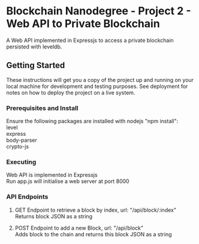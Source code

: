 # Blockchain Nanodegree - Project 2 - Web API to Private Blockchain

A Web API implemented in Expressjs to access a private blockchain persisted with leveldb.

## Getting Started

These instructions will get you a copy of the project up and running on your local machine for development and testing purposes. See deployment for notes on how to deploy the project on a live system.

### Prerequisites and Install
Ensure the following packages are installed with nodejs "npm install":  
level  
express  
body-parser  
crypto-js  

### Executing
Web API is implemented in Expressjs  
Run app.js will initialise a web server at port 8000

### API Endpoints

1) GET Endpoint to retrieve a block by index, url: "/api/block/:index"  
  Returns block JSON as a string  

2) POST Endpoint to add a new Block, url: "/api/block"  
  Adds block to the chain and returns this block JSON as a string  


